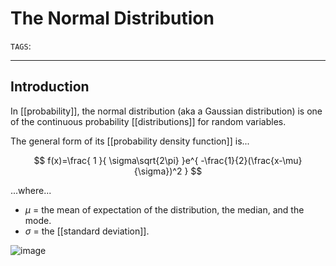 # The Normal Distribution
`TAGS`: 

---
## Introduction
In [[probability]], the normal distribution (aka a Gaussian distribution) is one of the continuous probability [[distributions]] for random variables. 

The general form of its [[probability density function]] is...

$$
f(x)=\frac{ 1 }{ \sigma\sqrt{2\pi} }e^{ -\frac{1}{2}(\frac{x-\mu}{\sigma})^2 }
$$

...where...
- $\mu$ = the mean of expectation of the distribution, the median, and the mode. 
- $\sigma$ = the [[standard deviation]]. 

![image](https://cdn.scribbr.com/wp-content/uploads/2020/10/standard-normal-distribution-1024x633.png)

